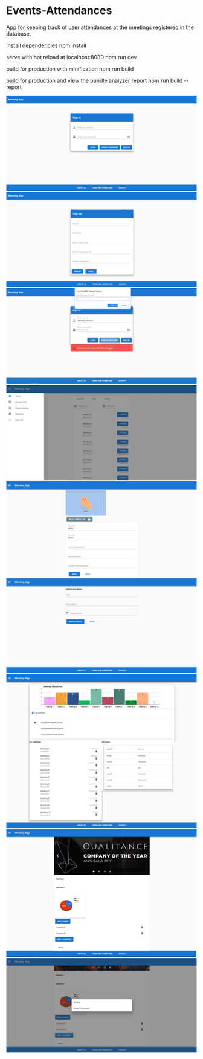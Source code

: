 # Events-Attendances
App for keeping track of user attendances at the meetings registered in the database.

install dependencies
npm install

serve with hot reload at localhost:8080
npm run dev

build for production with minification
npm run build

build for production and view the bundle analyzer report
npm run build --report

![Screenshot](/src/assets/1.JPG)
![Screenshot](/src/assets/2.JPG)
![Screenshot](/src/assets/3.JPG)
![Screenshot](/src/assets/4.JPG)
![Screenshot](/src/assets/5.JPG)
![Screenshot](/src/assets/6.JPG)
![Screenshot](/src/assets/7.JPG)
![Screenshot](/src/assets/8.JPG)
![Screenshot](/src/assets/9.JPG)
